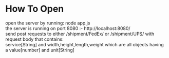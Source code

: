 # How To Open
open the server by running: node app.js <br />
the server is running on port 8080 :- http://localhost:8080/<br />
send post requests to either /shipment/FedEx/ or /shipment/UPS/ with request body that contains:<br />
 service[String] and width,height,length,weight which are all objects having a value[number] and unit[String]
